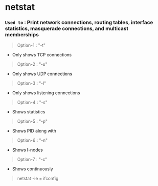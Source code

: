 # netstat

### `Used to` : Print network connections, routing tables, interface statistics, masquerade connections, and multicast memberships

> Option-1 : "-t"

- Only shows TCP connections

> Option-2 : "-u"

- Only shows UDP connections

> Option-3 : "-l"

- Only shows listening connections

> Option-4 : "-s"

- Shows statistics

> Option-5 : "-p"

- Shows PID along with

> Option-6 : "-n"

- Shows I-nodes

> Option-7 : "-c"

- Shows continuously

> netstat -ie = ifconfig
